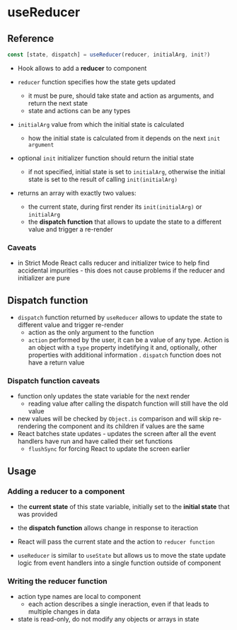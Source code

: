 # useReducer

## Reference

```jsx
const [state, dispatch] = useReducer(reducer, initialArg, init?)
```

- Hook allows to add a **reducer** to component
- `reducer` function specifies how the state gets updated
  - it must be pure, should take state and action as arguments, and return the next state
  - state and actions can be any types
- `initialArg` value from which the initial state is calculated
  - how the initial state is calculated from it depends on the next `init argument`
- optional `init` initializer function should return the initial state

  - if not specified, initial state is set to `initialArg`, otherwise the initial state is set to the result of calling `init(initialArg)`

- returns an array with exactly two values:
  - the current state, during first render its `init(initialArg)` or `initialArg`
  - the **dispatch function** that allows to update the state to a different value and trigger a re-render

### Caveats

- in Strict Mode React calls reducer and initializer twice to help find accidental impurities - this does not cause problems if the reducer and initializer are pure

## Dispatch function

- `dispatch` function returned by `useReducer` allows to update the state to different value and trigger re-render
  - action as the only argument to the function
  - `action` performed by the user, it can be a value of any type. Action is an object with a `type` property indetifying it and, optionally, other properties with additional information
    . `dispatch` function does not have a return value

### Dispatch function caveats

- function only updates the state variable for the next render
  - reading value after calling the dispatch function will still have the old value
- new values will be checked by `Object.is` comparison and will skip re-rendering the component and its children if values are the same
- React batches state updates - updates the screen after all the event handlers have run and have called their set functions
  - `flushSync` for forcing React to update the screen earlier

## Usage

### Adding a reducer to a component

- the **current state** of this state variable, initially set to the **initial state** that was provided
- the **dispatch function** allows change in response to iteraction

- React will pass the current state and the action to `reducer function`
- `useReducer` is similar to `useState` but allows us to move the state update logic from event handlers into a single function outside of component

### Writing the reducer function

- action type names are local to component
  - each action describes a single ineraction, even if that leads to multiple changes in data
- state is read-only, do not modify any objects or arrays in state
